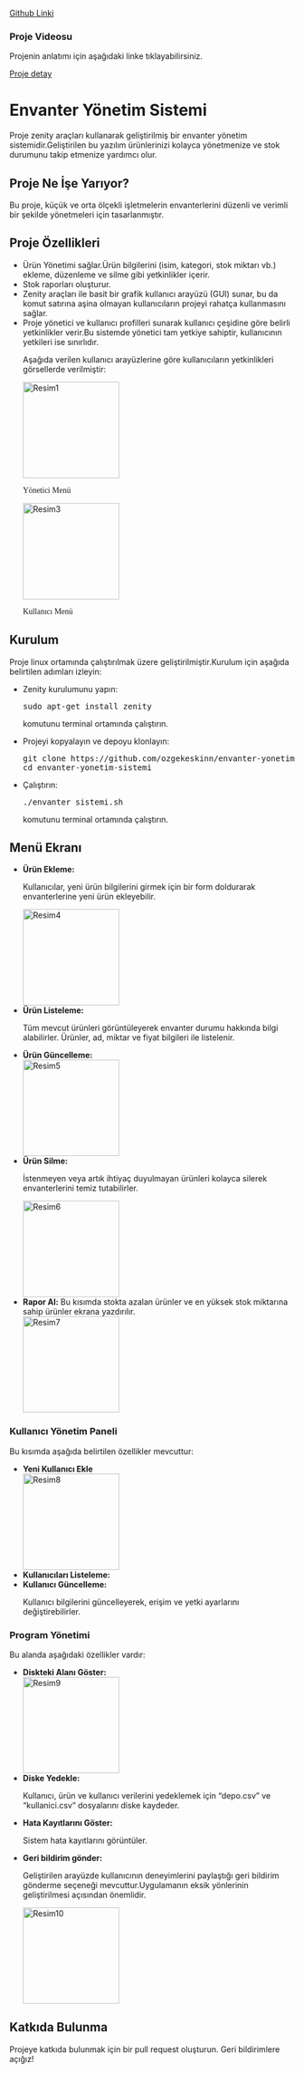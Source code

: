 <p><a href="https://github.com/ozgekeskinn/envanter-yonetim-sistemi">Github Linki</a></p>
<h3>Proje Videosu</h3>
<p>Projenin anlatımı için aşağıdaki linke tıklayabilirsiniz.</p>
<p><a href="https://youtu.be/3UTUyo9Zzfw">Proje detay</a></p>

<h1><b>Envanter Yönetim Sistemi</b></h1>
Proje zenity araçları kullanarak geliştirilmiş bir envanter yönetim sistemidir.Geliştirilen bu yazılım ürünlerinizi kolayca yönetmenize ve stok durumunu takip etmenize yardımcı olur.

<h2><span style="Times New Roman">Proje Ne İşe Yarıyor?</span></h2>
Bu proje, küçük ve orta ölçekli işletmelerin envanterlerini düzenli ve verimli bir şekilde yönetmeleri için tasarlanmıştır.

<h2><span style="Times New Roman">Proje Özellikleri</span></h2>
<ul>
<li>Ürün Yönetimi sağlar.Ürün bilgilerini (isim, kategori, stok miktarı vb.) ekleme, düzenleme ve silme gibi yetkinlikler içerir.</li>
<li>Stok raporları oluşturur.</li>
<li>Zenity araçları ile basit bir grafik kullanıcı arayüzü (GUI) sunar, bu da komut satırına aşina olmayan kullanıcıların projeyi rahatça kullanmasını sağlar.</li>
<li>Proje yönetici ve kullanıcı profilleri sunarak kullanıcı çeşidine göre belirli yetkinlikler verir.Bu sistemde yönetici tam yetkiye sahiptir, kullanıcının yetkileri ise sınırlıdır.</li>
   <p>Aşağıda verilen kullanıcı arayüzlerine göre kullanıcıların yetkinlikleri görsellerde verilmiştir:</p>
      <img src="https://github.com/user-attachments/assets/7878fce0-9eee-40f4-95d3-c83baa266308" alt="Resim1" width="170" height="170">
      <p><font face=”times new roman”>Yönetici Menü</font></p>
      <img src="https://github.com/user-attachments/assets/d9aa91a2-28af-460b-a6b1-5d475bb94d3a" alt="Resim3" width="170" height="170">
      <p><font face=”times new roman”>Kullanıcı Menü</font></p>
</ul>

<h2><span style="Times New Roman">Kurulum</span></h2>
<p>Proje linux ortamında çalıştırılmak üzere geliştirilmiştir.Kurulum için aşağıda belirtilen adımları izleyin:</p>
<ul>
<li>Zenity kurulumunu yapın:</li>
   <p><pre>sudo apt-get install zenity</pre> komutunu terminal ortamında çalıştırın.</p>
<li>Projeyi kopyalayın ve depoyu klonlayın:</li>
<pre>git clone https://github.com/ozgekeskinn/envanter-yonetim-sistemi.git
cd envanter-yonetim-sistemi</pre>
<li>Çalıştırın:</li>
   <p><pre>./envanter_sistemi.sh</pre> komutunu terminal ortamında çalıştırın.</p>
</ul>

<h2>Menü Ekranı</h2>
<ul>
<li><b>Ürün Ekleme:</b></li>
   <p>Kullanıcılar, yeni ürün bilgilerini girmek için bir form doldurarak envanterlerine yeni ürün ekleyebilir.</p>
<img src="https://github.com/user-attachments/assets/9cb33a69-eff2-465f-a329-d5632361e564" alt="Resim4" width="170" height="170">
<li><b>Ürün Listeleme:</b></li>
   <p>Tüm mevcut ürünleri görüntüleyerek envanter durumu hakkında bilgi alabilirler. Ürünler, ad, miktar ve fiyat bilgileri ile listelenir.</p>
<li><b>Ürün Güncelleme:</b></li>
<img src="https://github.com/user-attachments/assets/189603a3-25f9-4e3a-a39c-ff72fe9fb8df" alt="Resim5" width="170" height="170">
<li><b>Ürün Silme:</b></li>
   <p>İstenmeyen veya artık ihtiyaç duyulmayan ürünleri kolayca silerek envanterlerini temiz tutabilirler.</p>
<img src="https://github.com/user-attachments/assets/29f8a3ac-040b-42c6-aaba-5e924a06eb14" alt="Resim6" width="170" height="170">
<li><b>Rapor Al:</b> Bu kısımda stokta azalan ürünler ve en yüksek stok miktarına sahip ürünler ekrana yazdırılır.</li>
<img src="https://github.com/user-attachments/assets/81ed6fda-1533-44d3-9fd3-ed48c01a3c7b" alt="Resim7" width="170" height="170">
</ul>

<h3>Kullanıcı Yönetim Paneli</h3>
<p>Bu kısımda aşağıda belirtilen özellikler mevcuttur:</p>
<ul>
<li><b>Yeni Kullanıcı Ekle</b></li>
<img src="https://github.com/user-attachments/assets/a598ac8c-b2e2-48c5-98eb-fead1f5f4108" alt="Resim8" width="170" height="170">
<li><b>Kullanıcıları Listeleme:</b></li>
<li><b>Kullanıcı Güncelleme:</b></li> 
   <p>Kullanıcı bilgilerini güncelleyerek, erişim ve yetki ayarlarını değiştirebilirler.</p> 
</ul>

<h3>Program Yönetimi</h3>
<p>Bu alanda aşağıdaki özellikler vardır:</p>
<ul>
<li><b>Diskteki Alanı Göster:</b></li>
<img src="https://github.com/user-attachments/assets/d0b57de8-b9a0-4f28-92da-301b63a7e573" alt="Resim9" width="170" height="170">
<li><b>Diske Yedekle:</b></li> 
   <p>Kullanıcı, ürün ve kullanıcı verilerini yedeklemek için “depo.csv” ve “kullanici.csv” dosyalarını diske kaydeder.</p>
<li><b>Hata Kayıtlarını Göster:</b></li> 
   <p>Sistem hata kayıtlarını görüntüler.</p>
<li><b>Geri bildirim gönder:</b></li> 
   <p>Geliştirilen arayüzde kullanıcının deneyimlerini paylaştığı geri bildirim gönderme seçeneği mevcuttur.Uygulamanın eksik yönlerinin geliştirilmesi açısından önemlidir.</p>
   <img src="https://github.com/user-attachments/assets/c4499338-b1e5-4568-8341-1a607debba37" alt="Resim10" width="170" height="170">
</ul>

<h2><span style="Times New Roman">Katkıda Bulunma</span></h2>
<p>Projeye katkıda bulunmak için bir pull request oluşturun. Geri bildirimlere açığız!</p>


   
